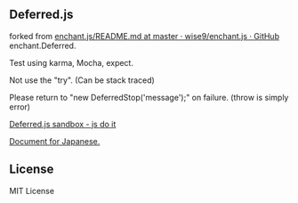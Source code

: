 Deferred.js
-------

forked from [enchant.js/README.md at master · wise9/enchant.js · GitHub](https://github.com/wise9/enchant.js/blob/master/README.md) enchant.Deferred.

Test using karma, Mocha, expect.

Not use the "try". (Can be stack traced)

Please return to "new DeferredStop('message');" on failure. (throw is simply error)

[Deferred.js sandbox - js do it](http://jsrun.it/kyo_ago/nVjd)

[Document for Japanese.](https://gist.github.com/kyo-ago/5636416)

License
-------

MIT License